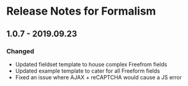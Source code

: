 # Release Notes for Formalism

## 1.0.7 - 2019.09.23

### Changed

-   Updated fieldset template to house complex Freefrom fields
-   Updated example template to cater for all Freeform fields
-   Fixed an issue where AJAX + reCAPTCHA would cause a JS error

